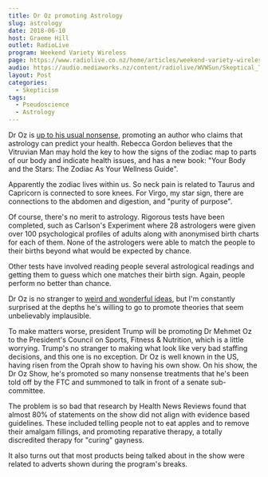 ```yaml
---
title: Dr Oz promoting Astrology
slug: astrology
date: 2018-06-10
host: Graeme Hill
outlet: RadioLive
program: Weekend Variety Wireless
page: https://www.radiolive.co.nz/home/articles/weekend-variety-wireless/2018/06/skeptical-thoughts--shakti-mat---dr-oz.html
audio: https://audio.mediaworks.nz/content/radiolive/WVWSun/Skeptical_Thoughts_10_06_18.mp3
layout: Post
categories:
  - Skepticism
tags:
  - Pseudoscience
  - Astrology
---
```


Dr Oz is [up to his usual nonsense](https://www.doctoroz.com/episode/your-worrying-and-anxiety-could-be-because-you-re-not-getting-enough?video_id=5299154688001), promoting an author who claims that astrology can predict your health. Rebecca Gordon believes that the Vitruvian Man may hold the key to how the signs of the zodiac map to parts of our body and indicate health issues, and has a new book: "Your Body and the Stars: The Zodiac As Your Wellness Guide".

<!-- more -->

Apparently the zodiac lives within us. So neck pain is related to Taurus and Capricorn is connected to sore knees. For Virgo, my star sign, there are connections to the abdomen and digestion, and "purity of purpose".

Of course, there's no merit to astrology. Rigorous tests have been completed, such as Carlson's Experiment where 28 astrologers were given over 100 psychological profiles of adults along with anonymised birth charts for each of them. None of the astrologers were able to match the people to their births beyond what would be expected by chance.

Other tests have involved reading people several astrological readings and getting them to guess which one matches their birth sign. Again, people perform no better than chance.

Dr Oz is no stranger to [weird and wonderful ideas](https://www.snopes.com/fact-check/trump-nominating-dr-oz-presidential-council-sport-fitness-nutrition/), but I'm constantly surprised at the depths he's willing to go to promote theories that seem unbelievably implausible.

To make matters worse, president Trump will be promoting Dr Mehmet Oz to the President's Council on Sports, Fitness & Nutrition, which is a little worrying. Trump's no stranger to making what look like very bad staffing decisions, and this one is no exception. Dr Oz is well known in the US, having risen from the Oprah show to having his own show. On his show, the Dr Oz Show, he's promoted so many nonsense treatments that he's been told off by the FTC and summoned to talk in front of a senate sub-committee.

The problem is so bad that research by Health News Reviews found that almost 80% of statements on the show did not align with evidence based guidelines. These included telling people not to eat apples and to remove their amalgam fillings, and promoting reparative therapy, a totally discredited therapy for "curing" gayness.

It also turns out that most products being talked about in the show were related to adverts shown during the program's breaks.

